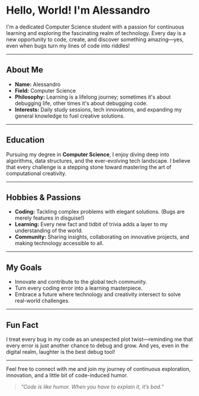 # Hello, World! I'm Alessandro

I'm a dedicated Computer Science student with a passion for continuous learning and exploring the fascinating realm of technology. Every day is a new opportunity to code, create, and discover something amazing—yes, even when bugs turn my lines of code into riddles!

---

## About Me

- **Name:** Alessandro
- **Field:** Computer Science
- **Philosophy:** Learning is a lifelong journey; sometimes it's about debugging life, other times it's about debugging code.
- **Interests:** Daily study sessions, tech innovations, and expanding my general knowledge to fuel creative solutions.

---

## Education

Pursuing my degree in **Computer Science**, I enjoy diving deep into algorithms, data structures, and the ever-evolving tech landscape. I believe that every challenge is a stepping stone toward mastering the art of computational creativity.

---

## Hobbies & Passions

- **Coding:** Tackling complex problems with elegant solutions. (Bugs are merely features in disguise!)
- **Learning:** Every new fact and tidbit of trivia adds a layer to my understanding of the world.
- **Community:** Sharing insights, collaborating on innovative projects, and making technology accessible to all.

---

## My Goals

- Innovate and contribute to the global tech community.
- Turn every coding error into a learning masterpiece.
- Embrace a future where technology and creativity intersect to solve real-world challenges.

---

## Fun Fact

I treat every bug in my code as an unexpected plot twist—reminding me that every error is just another chance to debug and grow. And yes, even in the digital realm, laughter is the best debug tool!

---

Feel free to connect with me and join my journey of continuous exploration, innovation, and a little bit of code-induced humor.

> *“Code is like humor. When you have to explain it, it’s bad.”*
